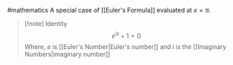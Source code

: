 #mathematics 
A special case of [[Euler's Formula]] evaluated at $x=\pi$.

>[!note] Identity
>$$e^{ix}+1=0$$
>Where, $e$ is [[Euler's Number|Euler's number]] and $i$ is the [[Imaginary Numbers|imaginary number]]

